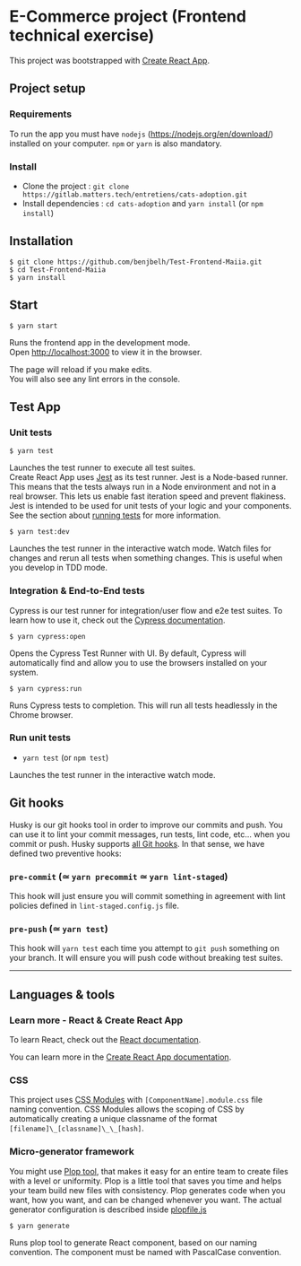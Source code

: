 # E-Commerce project (Frontend technical exercise)

This project was bootstrapped with [Create React App](https://github.com/facebook/create-react-app).

## Project setup

### Requirements

To run the app you must have `nodejs` (https://nodejs.org/en/download/) installed on your computer. `npm` or `yarn` is also mandatory.

### Install

- Clone the project : `git clone https://gitlab.matters.tech/entretiens/cats-adoption.git`
- Install dependencies : `cd cats-adoption` and `yarn install` (or `npm install`)

## Installation

    $ git clone https://github.com/benjbelh/Test-Frontend-Maiia.git
    $ cd Test-Frontend-Maiia
    $ yarn install

## Start

    $ yarn start

Runs the frontend app in the development mode.  
Open [http://localhost:3000](http://localhost:3000) to view it in the browser.

The page will reload if you make edits.  
You will also see any lint errors in the console.

## Test App

### Unit tests

    $ yarn test

Launches the test runner to execute all test suites.  
Create React App uses [Jest](https://jestjs.io/) as its test runner.
Jest is a Node-based runner. This means that the tests always run in a Node environment and not in a real browser.
This lets us enable fast iteration speed and prevent flakiness.
Jest is intended to be used for unit tests of your logic and your components.
See the section about [running tests](https://facebook.github.io/create-react-app/docs/running-tests) for more information.

    $ yarn test:dev

Launches the test runner in the interactive watch mode. Watch files for changes and rerun all tests when something changes.
This is useful when you develop in TDD mode.

### Integration & End-to-End tests

Cypress is our test runner for integration/user flow and e2e test suites.
To learn how to use it, check out the [Cypress documentation](https://docs.cypress.io/).

    $ yarn cypress:open

Opens the Cypress Test Runner with UI.
By default, Cypress will automatically find and allow you to use the browsers installed on your system.

    $ yarn cypress:run

Runs Cypress tests to completion.
This will run all tests headlessly in the Chrome browser.

### Run unit tests

- `yarn test` (or `npm test`)

Launches the test runner in the interactive watch mode.

## Git hooks

Husky is our git hooks tool in order to improve our commits and push.
You can use it to lint your commit messages, run tests, lint code, etc... when you commit or push.
Husky supports [all Git hooks](https://git-scm.com/docs/githooks).
In that sense, we have defined two preventive hooks:

### `pre-commit` (≃ `yarn precommit` ≃ `yarn lint-staged`)

This hook will just ensure you will commit something in agreement with lint policies defined in `lint-staged.config.js` file.

### `pre-push` (≃ `yarn test`)

This hook will `yarn test` each time you attempt to `git push` something on your branch.
It will ensure you will push code without breaking test suites.

---

## Languages & tools

### Learn more - React & Create React App

To learn React, check out the [React documentation](https://reactjs.org/).

You can learn more in the [Create React App documentation](https://facebook.github.io/create-react-app/docs/getting-started).

### CSS

This project uses [CSS Modules](https://github.com/css-modules/css-modules) with `[ComponentName].module.css` file naming convention.
CSS Modules allows the scoping of CSS by automatically creating a unique classname of the format `[filename]\_[classname]\_\_[hash]`.

### Micro-generator framework

You might use [Plop tool](https://plopjs.com/documentation/), that makes it easy for an entire team to create files with a level or uniformity.
Plop is a little tool that saves you time and helps your team build new files with consistency.
Plop generates code when you want, how you want, and can be changed whenever you want.
The actual generator configuration is described inside [plopfile.js](./plopfile.js)

    $ yarn generate

Runs plop tool to generate React component, based on our naming convention.
The component must be named with PascalCase convention.
